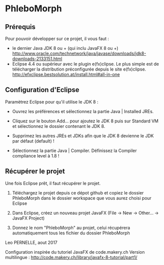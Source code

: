 # PhleboMorph


## Prérequis


Pour pouvoir développer sur ce projet, il vous faut :

- le dernier Java JDK 8 ou + (qui inclu JavaFX 8 ou +)
http://www.oracle.com/technetwork/java/javase/downloads/jdk8-downloads-2133151.html
- Eclipse 4.4 ou supérieur avec le plugin e(fx)clipse. Le plus simple est de télécharger la distribution préconfigurée depuis le site e(fx)clipse.
http://efxclipse.bestsolution.at/install.html#all-in-one


## Configuration d'Eclipse

Paramètrez Eclipse pour qu'il utilise le JDK 8 :

  - Ouvrez les préférences et sélectionnez la partie Java | Installed JREs.

  - Cliquez sur le bouton Add... pour ajoutez le JDK 8 puis sur Standard VM et sélectionnez le dossier contenant le JDK 8.

  - Supprimez les autres JREs et JDKs afin que le JDK 8 devienne le JDK par défaut (default) !

  - Sélectionnez la partie Java | Compiler. Définissez la Compiler compliance level à 1.8 !

## Récupérer le projet

Une fois Eclipse prêt, il faut récupérer le projet.

1. Téléchargez le projet depuis ce dépot github et copiez le dossier PhleboMorph dans le dossier workspace que vous aurez choisi pour Eclipse

2. Dans Eclipse, créez un nouveau projet JavaFX (File -> New -> Other... -> JavaFX Project)

3. Donnez le nom "PhleboMorph" au projet, celui récupérera automatiquement tous les fichier du dossier PhleboMorph


Leo PERNELLE, aout 2017

Configuration inspirée du tutoriel JavaFX de code.makery.ch
Version multilingue : http://code.makery.ch/library/javafx-8-tutorial/part1/
